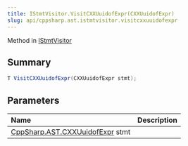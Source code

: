```yaml
---
title: IStmtVisitor.VisitCXXUuidofExpr(CXXUuidofExpr)
slug: api/cppsharp.ast.istmtvisitor.visitcxxuuidofexpr
---
```

Method in [IStmtVisitor](/api/cppsharp/ast/istmtvisitor)

## Summary



```csharp
T VisitCXXUuidofExpr(CXXUuidofExpr stmt);
```

## Parameters

|Name|Description|
|:---|:---|
|[CppSharp.AST.CXXUuidofExpr](/api/cppsharp/ast/cxxuuidofexpr) stmt||


